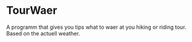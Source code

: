 # TourWaer
A programm that gives you tips what to waer at you hiking or riding tour. Based on the actuell weather.
